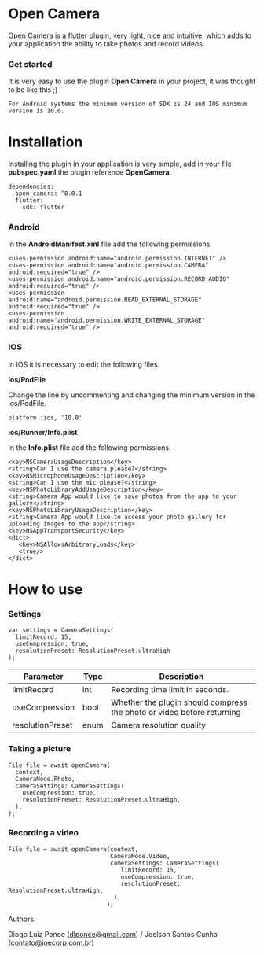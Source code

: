 # Open Camera

Open Camera is a flutter plugin, very light, nice and intuitive, which adds to your application the ability to take photos and record videos.

### Get started

It is very easy to use the plugin **Open Camera** in your project, it was thought to be like this ;)

`For Android systems the minimum version of SDK is 24 and IOS minimum version is 10.0.`

# Installation

Installing the plugin in your application is very simple, add in your file **pubspec.yaml** the plugin reference **OpenCamera**.

```
dependencies:
  open_camera: ^0.0.1
  flutter:
    sdk: flutter
```

### Android

In the **AndroidManifest.xml** file add the following permissions.

```
<uses-permission android:name="android.permission.INTERNET" />
<uses-permission android:name="android.permission.CAMERA" android:required="true" />
<uses-permission android:name="android.permission.RECORD_AUDIO" android:required="true" />
<uses-permission android:name="android.permission.READ_EXTERNAL_STORAGE" android:required="true" />
<uses-permission android:name="android.permission.WRITE_EXTERNAL_STORAGE" android:required="true" />
```
###  IOS

In IOS it is necessary to edit the following files.

**ios/PodFile**

Change the line by uncommenting and changing the minimum version in the ios/PodFile.

```
platform :ios, '10.0'
```

**ios/Runner/Info.plist**

In the **Info.plist** file add the following permissions.

```
<key>NSCameraUsageDescription</key>
<string>Can I use the camera please?</string>
<key>NSMicrophoneUsageDescription</key>
<string>Can I use the mic please?</string>
<key>NSPhotoLibraryAddUsageDescription</key>
<string>Camera App would like to save photos from the app to your gallery</string>
<key>NSPhotoLibraryUsageDescription</key>
<string>Camera App would like to access your photo gallery for uploading images to the app</string>
<key>NSAppTransportSecurity</key>
<dict>
   <key>NSAllowsArbitraryLoads</key>
   <true/>
</dict>
```
# How to use

### Settings

```
var settings = CameraSettings(
  limitRecord: 15,
  useCompression: true,
  resolutionPreset: ResolutionPreset.ultraHigh
);

```

|Parameter|Type|Description|
|--|--|--|
|limitRecord| int |Recording time limit in seconds.|
|useCompression|bool|Whether the plugin should compress the photo or video before returning|
|resolutionPreset|enum|Camera resolution quality|


### Taking a picture
```
File file = await openCamera(
  context,
  CameraMode.Photo,
  cameraSettings: CameraSettings(
    useCompression: true,
    resolutionPreset: ResolutionPreset.ultraHigh,
  ),
);

```
### Recording a video
```
File file = await openCamera(context,
                             CameraMode.Video,
                             cameraSettings: CameraSettings(
                                limitRecord: 15,
                                useCompression: true,
                                resolutionPreset: ResolutionPreset.ultraHigh,
                              ),
                            );
```

Authors.

Diogo Luiz Ponce (dlponce@gmail.com) / Joelson Santos Cunha (contato@joecorp.com.br)
